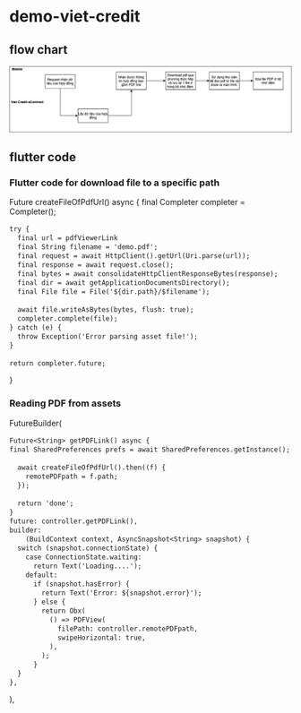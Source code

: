# demo-viet-credit
## flow chart

![demo](vc-demo.png)

## flutter code

### Flutter code for download file to a specific path
 Future<File> createFileOfPdfUrl() async {
    final Completer<File> completer = Completer();

    try {
      final url = pdfViewerLink
      final String filename = 'demo.pdf';
      final request = await HttpClient().getUrl(Uri.parse(url));
      final response = await request.close();
      final bytes = await consolidateHttpClientResponseBytes(response);
      final dir = await getApplicationDocumentsDirectory();
      final File file = File('${dir.path}/$filename');

      await file.writeAsBytes(bytes, flush: true);
      completer.complete(file);
    } catch (e) {
      throw Exception('Error parsing asset file!');
    }

    return completer.future;
  }
 ### Reading PDF from assets
  
  FutureBuilder<String>(
  
    Future<String> getPDFLink() async {
    final SharedPreferences prefs = await SharedPreferences.getInstance();

      await createFileOfPdfUrl().then((f) {
        remotePDFpath = f.path;
      });

      return 'done';
    }
    future: controller.getPDFLink(),
    builder:
        (BuildContext context, AsyncSnapshot<String> snapshot) {
      switch (snapshot.connectionState) {
        case ConnectionState.waiting:
          return Text('Loading....');
        default:
          if (snapshot.hasError) {
            return Text('Error: ${snapshot.error}');
          } else {
            return Obx(
              () => PDFView(
                filePath: controller.remotePDFpath,
                swipeHorizontal: true,
              ),
            );
          }
      }
    },
  ),
